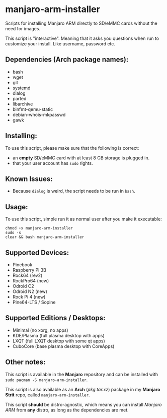 # manjaro-arm-installer

Scripts for installing Manjaro ARM directly to SD/eMMC cards without the need for images.

This script is "interactive". Meaning that it asks you questions when run to customize your install. Like username, password etc.


## Dependencies (Arch package names):
* bash
* wget
* git
* systemd
* dialog
* parted
* libarchive
* binfmt-qemu-static
* debian-whois-mkpasswd
* gawk

## Installing:
To use this script, please make sure that the following is correct:

* an **empty** SD/eMMC card with at least 8 GB storage is plugged in.
* that your user account has `sudo` rights.

## Known Issues:
* Because `dialog` is weird, the script needs to be run in `bash`.

## Usage:
To use this script, simple run it as normal user after you make it executable:

```
chmod +x manjaro-arm-installer
sudo -s
clear && bash manjaro-arm-installer
```

## Supported Devices:
* Pinebook
* Raspberry Pi 3B
* Rock64 (rev2)
* RockPro64 (new)
* Odroid C2
* Odroid N2 (new)
* Rock Pi 4 (new)
* Pine64-LTS / Sopine

## Supported Editions / Desktops:
* Minimal (no xorg, no apps)
* KDE/Plasma (full plasma desktop with apps)
* LXQT (full LXQT desktop with some qt apps)
* CuboCore (base plasma desktop with CoreApps)

## Other notes:
This script is available in the **Manjaro** repository and can be installed with `sudo pacman -S manjaro-arm-installer`.

This script is also available as an **Arch** (*pkg.tar.xz*) package in my **Manjaro Strit** repo, called `manjaro-arm-installer`.

This script **should** be distro-agnostic, which means you can install *Manjaro ARM* from **any** distro, as long as the dependencies are met.
